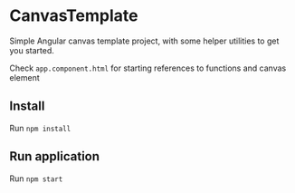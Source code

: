 # CanvasTemplate

Simple Angular canvas template project, with some helper utilities to get you started.

Check `app.component.html` for starting references to functions and canvas element

## Install

Run `npm install` 

## Run application

Run `npm start` 